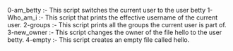 0-am_betty :- This script switches the current user to the user betty
1-Who_am_i :- This script that prints the effective username of the current user.
2-groups :- This script prints all the groups the current user is part of.
3-new_owner :- This script changes the owner of the file hello to the user betty.
4-empty :- This script creates an empty file called hello.
